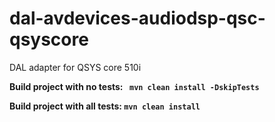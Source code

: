 # dal-avdevices-audiodsp-qsc-qsyscore

DAL adapter for QSYS core 510i

**Build project with no tests: ``` mvn clean install -DskipTests```**

**Build project with all tests: ``` mvn clean install ```**

